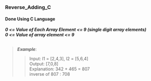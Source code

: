 ### Reverse_Adding_C 
#### Done Using C Language

***0 <= Value of Each Array Element <= 9 (single digit array elements)*** 
  <br> 
***0 <= Value of array element <= 9***
<br><br>
>***Example***: 
>>Input: l1 = [2,4,3], l2 = [5,6,4]
>>  <br>
>>Output: [7,0,8]
>>  <br>
>>Explanation: 342 + 465 = 807
>><br>
>>inverse of 807 : 708
